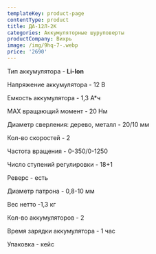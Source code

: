 ```yaml
---
templateKey: product-page
contentType: product
title: ДА-12Л-2К
categories: Аккумуляторные шуруповерты
productCompany: Вихрь
image: /img/9hq-7-.webp
price: '2690'
---
```

Тип аккумулятора - **Li-lon**

Напряжение аккумулятора - 12 В

Емкость аккумулятора - 1,3 А*ч

МАХ вращающий момент - 20 Нм

Диаметр сверления: дерево, металл - 20/10 мм

Кол-во скоростей - 2

Частота вращения - 0-350/0-1250

Число ступений регулировки - 18+1

Реверс - есть

Диаметр патрона - 0,8-10 мм

Вес нетто -1,3 кг

Кол-во аккумуляторов - 2

Время зарядки аккумулятора - 1 час

Упаковка - кейс
